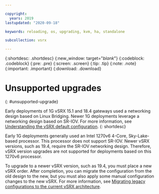 ```yaml
---

copyright:
  years: 2019
lastupdated: "2020-09-18"

keywords: reloading, os, upgrading, kvm, ha, standalone

subcollection: vsrx

---
```


{:shortdesc: .shortdesc}
{:new_window: target="_blank_"}
{:codeblock: .codeblock}
{:pre: .pre}
{:screen: .screen}
{:tip: .tip}
{:note: .note}
{:important: .important}
{:download: .download}

# Unsupported upgrades
{: #unsupported-upgrade}

Early deployments of 1G vSRX 15.1 and 18.4 gateways used a networking design based on Linux Bridging. Newer 1G deployments leverage a networking design based on SR-IOV. For more information, see [Understanding the vSRX default configuration](/docs/vsrx?topic=vsrx-understanding-the-vsrx-default-configuration).
{: shortdesc}

Early 1G deployments generally used an Intel 1270v6 4-Core, Sky-Lake-based processor. This processor does not support SR-IOV. Newer vSRX versions, such as 19.4, require the SR-IOV networking design. Therefore, vSRX version upgrades are not supported for deployments based on this 1270v6 processor.

To upgrade to a newer vSRX version, such as 19.4, you must place a new vSRX order. After completion, you can migrate the configuration from the old design to the new, but you must also apply some manual configuration changes to the new vSRX. For more information, see [Migrating legacy configurations to the current vSRX architecture](/docs/vsrx?topic=vsrx-migrating-config).
